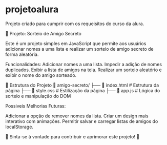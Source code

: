 # projetoalura
Projeto criado para cumprir com os requeisitos do curso da alura.

📌 Projeto: Sorteio de Amigo Secreto

Este é um projeto simples em JavaScript que permite aos usuários adicionar nomes a uma lista e realizar um sorteio de amigo secreto de forma aleatória.

Funcionalidades:
Adicionar nomes a uma lista.
Impedir a adição de nomes duplicados.
Exibir a lista de amigos na tela.
Realizar um sorteio aleatório e exibir o nome do amigo sorteado.

📂 Estrutura do Projeto
📁 amigo-secreto/
├── 📄 index.html  # Estrutura da página
├── 📄 style.css   # Estilização da página
├── 📄 app.js      # Lógica do sorteio e manipulação do DOM

Possiveis Melhorias Futuras:

Adicionar a opção de remover nomes da lista.
Criar um design mais interativo com animações.
Permitir salvar e carregar listas de amigos do localStorage.

🔗 Sinta-se à vontade para contribuir e aprimorar este projeto! 🎉
